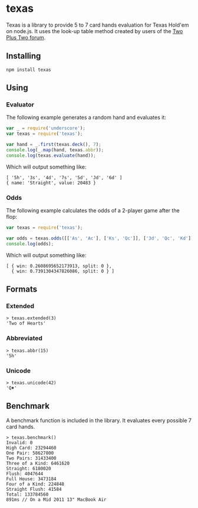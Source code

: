 # texas
Texas is a library to provide 5 to 7 card hands evaluation for Texas Hold'em on node.js.
It uses the look-up table method created by users of the
[Two Plus Two forum](archives1.twoplustwo.com/showflat.php?Cat=0&Number=8513906&page=0&fpart=1&vc=1).

## Installing
```
npm install texas
```

## Using

### Evaluator

The following example generates a random hand and evaluates it:
```javascript
var _ = require('underscore');
var texas = require('texas');

var hand = _.first(texas.deck(), 7);
console.log(_.map(hand, texas.abbr));
console.log(texas.evaluate(hand));
```

Which will output something like:
```
[ '5h', '3s', '4d', '7s', '5d', 'Jd', '6d' ]
{ name: 'Straight', value: 20483 }
```

### Odds

The following example calculates the odds of a 2-player game after the flop:
```javascript
var texas = require('texas');

var odds = texas.odds([['As', 'Ac'], ['Ks', 'Qc']], ['3d', 'Qc', 'Kd']);
console.log(odds);
```

Which will output something like:
```
[ { win: 0.2608695652173913, split: 0 },
  { win: 0.7391304347826086, split: 0 } ]
```

## Formats

### Extended
```
> texas.extended(3)
'Two of Hearts'
```

### Abbreviated
```
> texas.abbr(15)
'5h'
```

### Unicode
```
> texas.unicode(42)
'Q♦'
```

## Benchmark
A benchmark function is included in the library. It evaluates every possible 7 card hands.
```
> texas.benchmark()
Invalid: 0
High Card: 23294460
One Pair: 58627800
Two Pairs: 31433400
Three of a Kind: 6461620
Straight: 6180020
Flush: 4047644
Full House: 3473184
Four of a Kind: 224848
Straight Flush: 41584
Total: 133784560
891ms // On a Mid 2011 13" MacBook Air
```
